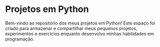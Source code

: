# Projetos em Python

Bem-vindo ao repositório dos meus projetos em Python! Este espaço foi criado para armazenar e compartilhar meus pequenos projetos, experimentos e exercícios enquanto desenvolvo minhas habilidades em programação.
